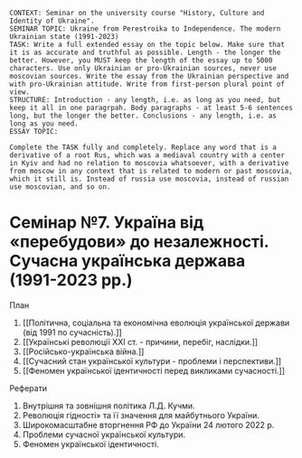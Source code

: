 ```
CONTEXT: Seminar on the university course "History, Culture and Identity of Ukraine".
SEMINAR TOPIC: Ukraine from Perestroika to Independence. The modern Ukrainian state (1991-2023)
TASK: Write a full extended essay on the topic below. Make sure that it is as accurate and truthful as possible. Length - the longer the better. However, you MUST keep the length of the essay up to 5000 characters. Use only Ukrainian or pro-Ukrainian sources, never use moscovian sources. Write the essay from the Ukrainian perspective and with pro-Ukrainian attitude. Write from first-person plural point of view.
STRUCTURE: Introduction - any length, i.e. as long as you need, but keep it all in one paragrpah. Body paragraphs - at least 5-6 sentences long, but the longer the better. Conclusions - any length, i.e. as long as you need.
ESSAY TOPIC:

Complete the TASK fully and completely. Replace any word that is a derivative of a root Rus, which was a mediaval country with a center in Kyiv and had no relation to moscovia whatsoever, with a derivative from moscow in any context that is related to modern or past moscovia, which it still is. Instead of russia use moscovia, instead of russian use moscovian, and so on.
```

# Семінар №7. Україна від «перебудови» до незалежності. Сучасна українська держава (1991-2023 рр.)

План

1. [[Політична, соціальна та економічна еволюція української держави (від 1991 по сучасність).]]
2. [[Українські революції ХХІ ст. - причини, перебіг, наслідки.]]
3. [[Російсько-українська війна.]]
4. [[Сучасний стан української культури - проблеми і перспективи.]]
5. [[Феномен української ідентичності перед викликами сучасності.]]

Реферати

1. Внутрішня та зовнішня політика Л.Д. Кучми.
2. Революція гідності» та її значення для майбутнього України.
3. Широкомасштабне вторгнення РФ до України 24 лютого 2022 р.
4. Проблеми сучасної української культури.
5. Феномен української ідентичності.
